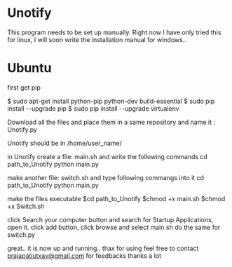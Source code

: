 # Unotify

This program needs to be set up manually. Right now I have only tried this for linux, I will soon write the installation manual for windows..

# Ubuntu
first get pip

$ sudo apt-get install python-pip python-dev build-essential 
$ sudo pip install --upgrade pip 
$ sudo pip install --upgrade virtualenv 

Download all the files and place them in a same repository and name it :
Unotify.py

Unotify should be in /home/user_name/

in Unotify create a file: main.sh and write the following commands
cd path_to_Unotify
python main.py

make another file: switch.sh and type following commangs into it
cd path_to_Unotify
python main.py

make the files executable
$cd path_to_Unotify
$chmod +x main.sh
$chmod +x Switch.sh

click Search your computer button and search for Startup Applications, open it.
click add button, click browse and select main.sh
do the same for switch.py

great.. it is now up and running.. thax for using 
feel free to contact prajapatiutxav@gmail.com for feedbacks thanks a lot
